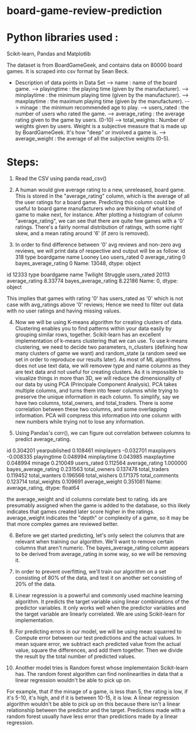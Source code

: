 # board-game-review-prediction

# Python libraries used :
Scikit-learn, Pandas and Matplotlib

The dataset is from BoardGameGeek, and contains data on 80000 board games. It is scraped into csv format by Sean Beck.

* Description of data points in Data Set
  --> name : name of the board game.
  --> playingtime : the playing time (given by the manufacturer).
  --> minplaytime : the minimum playing time (given by the manufacturer).
  --> maxplaytime : the maximum playing time (given by the manufacturer).
  --> minage : the minimum recommended age to play.
  --> users_rated : the number of users who rated the game.
  --> average_rating : the average rating given to the game by users. (0-10)
  --> total_weights : Number of weights given by users. Weight is a subjective measure that is made up by BoardGameGeek. It's                        how "deep" or involved a game is.
  --> average_weight : the average of all the subjective weights (0-5).

# Steps:

1. Read the CSV using panda read_csv()

2. A human would give average rating to a new, unreleased, board game. This is stored in the "average_rating" column, which is the average of all the user ratings for a board game. Predicting this column could be useful to board game manufacturers who are thinking of what kind of game to make next, for instance.
After plotting a histogram of column "average_rating", we can see that there are quite few games with a '0' ratings. There's a fairly normal distribution of ratings, with some right skew, and a mean rating around '6' (if zero is removed).

3. In order to find difference between '0' avg reviews and non-zero avg reviews, we will print data of respective and output will be as follow:
id                             318
type                     boardgame
name                    Looney Leo
users_rated                      0
average_rating                   0
bayes_average_rating             0
Name: 13048, dtype: object

id                                  12333
type                            boardgame
name                    Twilight Struggle
users_rated                         20113
average_rating                    8.33774
bayes_average_rating              8.22186
Name: 0, dtype: object

This implies that games with rating '0' has users_rated as '0' which is not case with avg_ratings above '0' reviews;
Hence we need to filter out data with no user ratings and having missing values.

4. Now we will be using K-means algorithm for creating clusters of data. Clustering enables you to find patterns within your data easily by grouping similar rows, together. Scikit-learn has an excellent implementation of k-means clustering that we can use. To use k-means clustering, we need to decide two parameters, n_clusters (defining how many clusters of game we want) and random_state (a random seed we set in order to reproduce our results later).
As most of ML algorithms does not use text data, we will removew type and name columns as they are text data and not useful for creating clusters.
As it is impossible to visualize things in more than 3D, we will reduce the dimensionality of our data by using PCA (Principale Component Analysis). PCA takes multiple columns, and turns them into fewer columns while trying to preserve the unique information in each column. To simplify, say we have two columns, total_owners, and total_traders. There is some correlation between these two columns, and some overlapping information. PCA will compress this information into one column with new numbers while trying not to lose any information.

5. Using Pandas's corr(), we can figure out correlation between columns to predict average_rating. 

id                      0.304201
yearpublished           0.108461
minplayers             -0.032701
maxplayers             -0.008335
playingtime             0.048994
minplaytime             0.043985
maxplaytime             0.048994
minage                  0.210049
users_rated             0.112564
average_rating          1.000000
bayes_average_rating    0.231563
total_owners            0.137478
total_traders           0.119452
total_wanters           0.196566
total_wishers           0.171375
total_comments          0.123714
total_weights           0.109691
average_weight          0.351081
Name: average_rating, dtype: float64


the average_weight and id columns correlate best to rating. ids are presumably assigned when the game is added to the database, so this likely indicates that games created later score higher in the ratings. average_weight indicates the "depth" or complexity of a game, so it may be that more complex games are reviewed better.

6. Before we get started predicting, let's only select the columns that are relevant when training our algorithm. We'll want to remove certain columns that aren't numeric. The bayes_average_rating column appears to be derived from average_rating in some way, so we will be removing it.

7. In order to prevent overfitting, we'll train our algorithm on a set consisting of 80% of the data, and test it on another set consisting of 20% of the data.

8. Linear regression is a powerful and commonly used machine learning algorithm. It predicts the target variable using linear combinations of the predictor variables. It only works well when the predictor variables and the target variable are linearly correlated. We are using Scikit-learn for implementation.

9. For predicting errors in our model, we will be using mean squarred to Compute error between our test predictions and the actual values. In mean square error, we subtract each predicted value from the actual value, square the differences, and add them together. Then we divide the result by the total number of predicted values.

10. Another model tries is Random forest whose implementaion Scikit-learn has. The random forest algorithm can find nonlinearities in data that a linear regression wouldn't be able to pick up on. 

For example, that if the minage of a game, is less than 5, the rating is low, if it's 5-10, it's high, and if it is between 10-15, it is low. A linear regression algorithm wouldn't be able to pick up on this because there isn't a linear relationship between the predictor and the target. Predictions made with a random forest usually have less error than predictions made by a linear regression.

